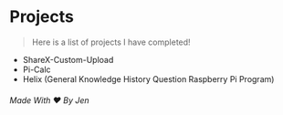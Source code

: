 # Projects
> Here is a list of projects I have completed!

- ShareX-Custom-Upload
- Pi-Calc
- Helix (General Knowledge History Question Raspberry Pi Program)

###### Made With ❤ By Jen
